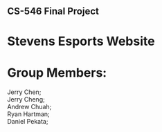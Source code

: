 ## CS-546 Final Project

# Stevens Esports Website

# Group Members:
Jerry Chen;  
Jerry Cheng;  
Andrew Chuah;  
Ryan Hartman;  
Daniel Pekata;  
